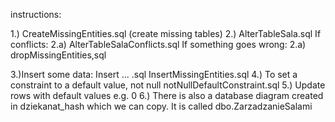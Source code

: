 instructions:

1.) CreateMissingEntities.sql (create missing tables)
2.) AlterTableSala.sql 
If conflicts:
2.a) AlterTableSalaConflicts.sql
If something goes wrong:
2.a) dropMissingEntities,sql

3.)Insert some data:
Insert ... .sql
InsertMissingEntities.sql
4.) To set a constraint to a default value, not null
notNullDefaultConstraint.sql
5.) Update rows with default values e.g. 0
6.) There is also a database diagram created in dziekanat_hash which we can copy. It is called dbo.ZarzadzanieSalami

